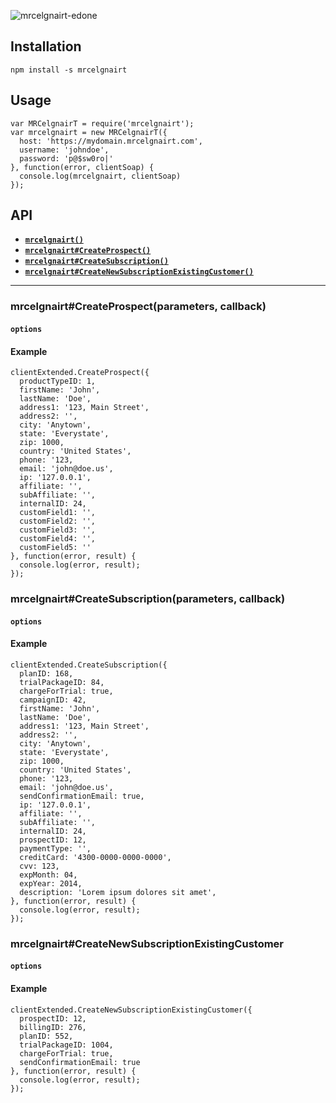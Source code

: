 ![mrcelgnairt-edone](http://s28.postimg.org/sw3uwx8bx/triangle_logo.png)

## Installation ##

    npm install -s mrcelgnairt

## Usage ##

    var MRCelgnairT = require('mrcelgnairt');
    var mrcelgnairt = new MRCelgnairT({
      host: 'https://mydomain.mrcelgnairt.com',
      username: 'johndoe',
      password: 'p@$sw0ro|'
    }, function(error, clientSoap) {
      console.log(mrcelgnairt, clientSoap)
    });

## API

* [**`mrcelgnairt()`**]()
* [**`mrcelgnairt#CreateProspect()`**]()
* [**`mrcelgnairt#CreateSubscription()`**]()
* [**`mrcelgnairt#CreateNewSubscriptionExistingCustomer()`**]()

--------------------------------------------------------
### mrcelgnairt#CreateProspect(parameters, callback)

#### `options`

#### Example

    clientExtended.CreateProspect({
      productTypeID: 1,
      firstName: 'John',
      lastName: 'Doe',
      address1: '123, Main Street',
      address2: '',
      city: 'Anytown',
      state: 'Everystate',
      zip: 1000,
      country: 'United States',
      phone: '123,
      email: 'john@doe.us',
      ip: '127.0.0.1',
      affiliate: '',
      subAffiliate: '',
      internalID: 24,
      customField1: '',
      customField2: '',
      customField3: '',
      customField4: '',
      customField5: ''
    }, function(error, result) {
      console.log(error, result);
    });

### mrcelgnairt#CreateSubscription(parameters, callback) ###

#### `options`

#### Example

    clientExtended.CreateSubscription({
      planID: 168,
      trialPackageID: 84,
      chargeForTrial: true,
      campaignID: 42,
      firstName: 'John',
      lastName: 'Doe',
      address1: '123, Main Street',
      address2: '',
      city: 'Anytown',
      state: 'Everystate',
      zip: 1000,
      country: 'United States',
      phone: '123,
      email: 'john@doe.us',
      sendConfirmationEmail: true,
      ip: '127.0.0.1',
      affiliate: '',
      subAffiliate: '',
      internalID: 24,
      prospectID: 12,
      paymentType: '',
      creditCard: '4300-0000-0000-0000',
      cvv: 123,
      expMonth: 04,
      expYear: 2014,
      description: 'Lorem ipsum dolores sit amet',
    }, function(error, result) {
      console.log(error, result);
    });

### mrcelgnairt#CreateNewSubscriptionExistingCustomer ###

#### `options`

#### Example

    clientExtended.CreateNewSubscriptionExistingCustomer({
      prospectID: 12,
      billingID: 276,
      planID: 552,
      trialPackageID: 1004,
      chargeForTrial: true,
      sendConfirmationEmail: true
    }, function(error, result) {
      console.log(error, result);
    });

